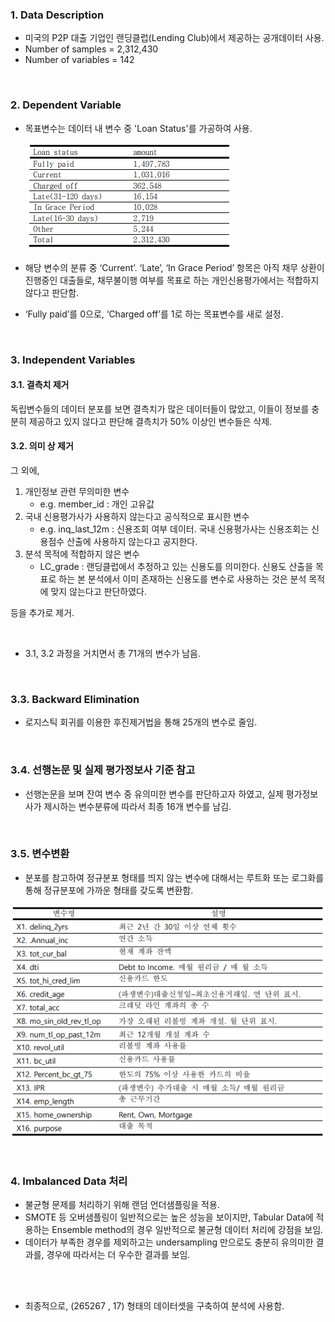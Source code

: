 ### 1. Data Description

- 미국의 P2P 대출 기업인 랜딩클럽(Lending Club)에서 제공하는 공개데이터 사용.
- Number of samples = 2,312,430
- Number of variables = 142

<br>

### 2. Dependent Variable

- 목표변수는 데이터 내 변수 중 'Loan Status'를 가공하여 사용.

  ![image-20220823010938119](https://raw.githubusercontent.com/whatsdata/assets/main/img/2022-08/image-20220823010938119.png)

- 해당 변수의 분류 중 ‘Current’. ‘Late’, ‘In Grace Period’ 항목은 아직 채무 상환이 진행중인 대출들로, 채무불이행 여부를 목표로 하는 개인신용평가에서는 적합하지 않다고 판단함.
- ‘Fully paid’를 0으로, ‘Charged off’를 1로 하는 목표변수를 새로 설정.



<br>

### 3. Independent Variables

#### 3.1. 결측치 제거

독립변수들의 데이터 분포를 보면 결측치가 많은 데이터들이 많았고, 이들이 정보를 충분히 제공하고 있지 않다고 판단해 결측치가 50% 이상인 변수들은 삭제.
<br>

####	3.2. 의미 상 제거

그 외에, 

1. 개인정보 관련 무의미한 변수
   - e.g. member_id : 개인 고유값
2. 국내 신용평가사가 사용하지 않는다고 공식적으로 표시한 변수
   - e.g. inq_last_12m : 신용조회 여부 데이터. 국내 신용평가사는 신용조회는 신용점수 산출에 사용하지 않는다고 공지한다.
3. 분석 목적에 적합하지 않은 변수 
   - LC_grade : 랜딩클럽에서 추정하고 있는 신용도를 의미한다. 신용도 산출을 목표로 하는 본 분석에서 이미 존재하는 신용도를 변수로 사용하는 것은 분석 목적에 맞지 않는다고 판단하였다. 

등을 추가로 제거. 

<br>

- 3.1, 3.2 과정을 거치면서 총 71개의 변수가 남음. 

<br>

### 3.3. Backward Elimination

- 로지스틱 회귀를 이용한 후진제거법을 통해 25개의 변수로 줄임.

<br>

### 3.4. 선행논문 및 실제 평가정보사 기준 참고

- 선행논문을 보며 잔여 변수 중 유의미한 변수를 판단하고자 하였고, 실제 평가정보사가 제시하는 변수분류에 따라서 최종 16개 변수를 남김.

<br>

### 3.5. 변수변환

- 분포를 참고하여 정규분포 형태를 띄지 않는 변수에 대해서는 루트화 또는 로그화를 통해 정규분포에 가까운 형태를 갖도록 변환함.



![image-20220823011748425](https://raw.githubusercontent.com/whatsdata/assets/main/img/2022-08/image-20220823011748425.png)



<br>

### 4. Imbalanced Data 처리

- 불균형 문제를 처리하기 위해 랜덤 언더샘플링을 적용. 
- SMOTE 등 오버샘플링이 일반적으로는 높은 성능을 보이지만, Tabular Data에 적용하는 Ensemble method의 경우 일반적으로 불균형 데이터 처리에 강점을 보임.
- 데이터가 부족한 경우를 제외하고는 undersampling 만으로도 충분히 유의미한 결과를, 경우에 따라서는 더 우수한 결과를 보임.

<br>



<br>

- 최종적으로, (265267 , 17) 형태의 데이터셋을 구축하여 분석에 사용함. 